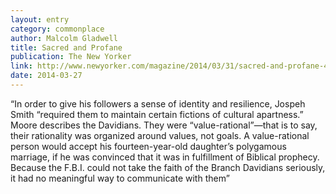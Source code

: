 ```yaml
---
layout: entry
category: commonplace
author: Malcolm Gladwell
title: Sacred and Profane
publication: The New Yorker
link: http://www.newyorker.com/magazine/2014/03/31/sacred-and-profane-4
date: 2014-03-27
---
```


“In order to give his followers a sense of identity and resilience, Jospeh Smith “required them to maintain certain fictions of cultural apartness.” Moore describes the Davidians. They were “value-rational”—that is to say, their rationality was organized around values, not goals. A value-rational person would accept his fourteen-year-old daughter’s polygamous marriage, if he was convinced that it was in fulfillment of Biblical prophecy. Because the F.B.I. could not take the faith of the Branch Davidians seriously, it had no meaningful way to communicate with them”
